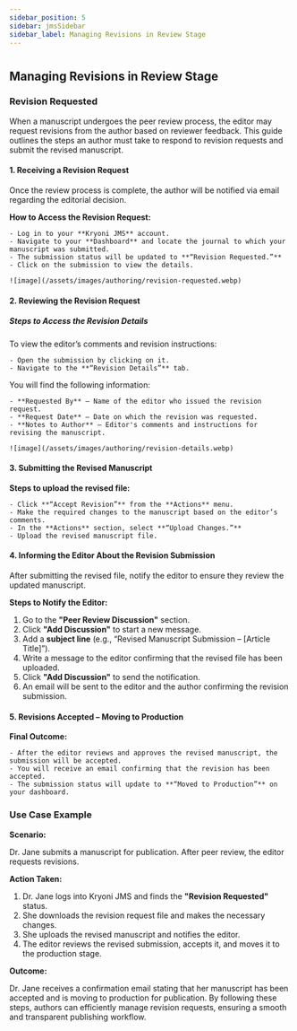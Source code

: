 ```yaml
---
sidebar_position: 5
sidebar: jmsSidebar
sidebar_label: Managing Revisions in Review Stage 
---
```

#

## Managing Revisions in Review Stage

### Revision Requested

When a manuscript undergoes the peer review process, the editor may request revisions from the author based on reviewer feedback. This guide outlines the steps an author must take to respond to revision requests and submit the revised manuscript.

#### 1. Receiving a Revision Request

Once the review process is complete, the author will be notified via email regarding the editorial decision.

**How to Access the Revision Request:**

    - Log in to your **Kryoni JMS** account.
    - Navigate to your **Dashboard** and locate the journal to which your manuscript was submitted.
    - The submission status will be updated to **“Revision Requested.”**
    - Click on the submission to view the details.

    ![image](/assets/images/authoring/revision-requested.webp)

#### 2. Reviewing the Revision Request

##### Steps to Access the Revision Details

To view the editor’s comments and revision instructions:

    - Open the submission by clicking on it.
    - Navigate to the **“Revision Details”** tab.

You will find the following information:

    - **Requested By** – Name of the editor who issued the revision request.
    - **Request Date** – Date on which the revision was requested.
    - **Notes to Author** – Editor's comments and instructions for revising the manuscript.

    ![image](/assets/images/authoring/revision-details.webp)

#### 3. Submitting the Revised Manuscript

**Steps to upload the revised file:**

    - Click **“Accept Revision”** from the **Actions** menu.
    - Make the required changes to the manuscript based on the editor’s comments.
    - In the **Actions** section, select **“Upload Changes.”**
    - Upload the revised manuscript file.

#### 4. Informing the Editor About the Revision Submission

After submitting the revised file, notify the editor to ensure they review the updated manuscript.

**Steps to Notify the Editor:**

1. Go to the **"Peer Review Discussion"** section.
2. Click **"Add Discussion"** to start a new message.
3. Add a **subject line** (e.g., “Revised Manuscript Submission – [Article Title]”).
4. Write a message to the editor confirming that the revised file has been uploaded.
5. Click **"Add Discussion"** to send the notification.
6. An email will be sent to the editor and the author confirming the revision submission.

#### 5. Revisions Accepted – Moving to Production

**Final Outcome:**

    - After the editor reviews and approves the revised manuscript, the submission will be accepted.
    - You will receive an email confirming that the revision has been accepted.
    - The submission status will update to **“Moved to Production”** on your dashboard.

### Use Case Example

**Scenario:**

 Dr. Jane submits a manuscript for publication. After peer review, the editor requests revisions.

**Action Taken:**

1. Dr. Jane logs into Kryoni JMS and finds the **"Revision Requested"** status.
2. She downloads the revision request file and makes the necessary changes.
3. She uploads the revised manuscript and notifies the editor.
4. The editor reviews the revised submission, accepts it, and moves it to the production stage.

**Outcome:**

 Dr. Jane receives a confirmation email stating that her manuscript has been accepted and is moving to production for publication.
By following these steps, authors can efficiently manage revision requests, ensuring a smooth and transparent publishing workflow.
